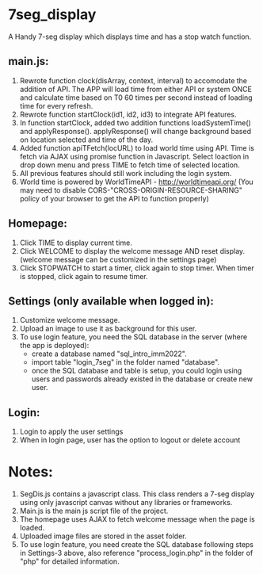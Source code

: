 # 7seg_display
A Handy 7-seg display which displays time and has a stop watch function.

## main.js:
1. Rewrote function clock(disArray, context, interval) to accomodate the addition of API. 
The APP will load time from either API or system ONCE and calculate time based on T0 60 times per second instead of loading time for every refresh.
2. Rewrote function startClock(id1, id2, id3) to integrate API features.
3. In function startClock, added two addition functions loadSystemTime() and applyResponse(). 
applyResponse() will change background based on location selected and time of the day.
4. Added function apiTFetch(locURL) to load world time using API. Time is fetch via AJAX using promise function in Javascript. 
Select loaction in drop down menu and press TIME to fetch time of selected location. 
5. All previous features should still work including the login system.
6. World time is powered by WorldTimeAPI - http://worldtimeapi.org/ (You may need to disable CORS-"CROSS-ORIGIN-RESOURCE-SHARING" policy of your browser to get the API to function properly)

## Homepage:
1. Click TIME to display current time.
2. Click WELCOME to display the welcome message AND reset display. 
   (welcome message can be customized in the settings page)
3. Click STOPWATCH to start a timer, click again to stop timer. When timer is stopped, click again to resume timer.

## Settings (only available when logged in):
1. Customize welcome message.
2. Upload an image to use it as background for this user.
3. To use login feature, you need the SQL database in the server (where the app is deployed):
    * create a database named "sql_intro_imm2022".
    * import table "login_7seg" in the folder named "database".
    * once the SQL database and table is setup, you could login using users and passwords already existed in the database or create new user.

## Login:
1. Login to apply the user settings
2. When in login page, user has the option to logout or delete account

# Notes:
1. SegDis.js contains a javascript class. This class renders a 7-seg display using only javascript canvas without any libraries or frameworks.
2. Main.js is the main js script file of the project.
3. The homepage uses AJAX to fetch welcome message when the page is loaded.
4. Uploaded image files are stored in the asset folder. 
5. To use login feature, you need create the SQL database following steps in Settings-3 above, also reference "process_login.php" in the folder of "php" for detailed information. 
